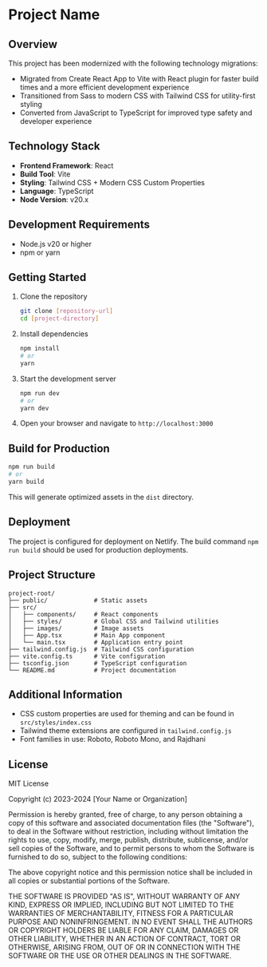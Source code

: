 # Project Name

## Overview

This project has been modernized with the following technology migrations:

- Migrated from Create React App to Vite with React plugin for faster build times and a more efficient development experience
- Transitioned from Sass to modern CSS with Tailwind CSS for utility-first styling
- Converted from JavaScript to TypeScript for improved type safety and developer experience

## Technology Stack

- **Frontend Framework**: React
- **Build Tool**: Vite
- **Styling**: Tailwind CSS + Modern CSS Custom Properties
- **Language**: TypeScript
- **Node Version**: v20.x

## Development Requirements

- Node.js v20 or higher
- npm or yarn

## Getting Started

1. Clone the repository

   ```bash
   git clone [repository-url]
   cd [project-directory]
   ```

2. Install dependencies

   ```bash
   npm install
   # or
   yarn
   ```

3. Start the development server

   ```bash
   npm run dev
   # or
   yarn dev
   ```

4. Open your browser and navigate to `http://localhost:3000`

## Build for Production

```bash
npm run build
# or
yarn build
```

This will generate optimized assets in the `dist` directory.

## Deployment

The project is configured for deployment on Netlify. The build command `npm run build` should be used for production deployments.

## Project Structure

```
project-root/
├── public/             # Static assets
├── src/
│   ├── components/     # React components
│   ├── styles/         # Global CSS and Tailwind utilities
│   ├── images/         # Image assets
│   ├── App.tsx         # Main App component
│   └── main.tsx        # Application entry point
├── tailwind.config.js  # Tailwind CSS configuration
├── vite.config.ts      # Vite configuration
├── tsconfig.json       # TypeScript configuration
└── README.md           # Project documentation
```

## Additional Information

- CSS custom properties are used for theming and can be found in `src/styles/index.css`
- Tailwind theme extensions are configured in `tailwind.config.js`
- Font families in use: Roboto, Roboto Mono, and Rajdhani

## License

MIT License

Copyright (c) 2023-2024 [Your Name or Organization]

Permission is hereby granted, free of charge, to any person obtaining a copy
of this software and associated documentation files (the "Software"), to deal
in the Software without restriction, including without limitation the rights
to use, copy, modify, merge, publish, distribute, sublicense, and/or sell
copies of the Software, and to permit persons to whom the Software is
furnished to do so, subject to the following conditions:

The above copyright notice and this permission notice shall be included in all
copies or substantial portions of the Software.

THE SOFTWARE IS PROVIDED "AS IS", WITHOUT WARRANTY OF ANY KIND, EXPRESS OR
IMPLIED, INCLUDING BUT NOT LIMITED TO THE WARRANTIES OF MERCHANTABILITY,
FITNESS FOR A PARTICULAR PURPOSE AND NONINFRINGEMENT. IN NO EVENT SHALL THE
AUTHORS OR COPYRIGHT HOLDERS BE LIABLE FOR ANY CLAIM, DAMAGES OR OTHER
LIABILITY, WHETHER IN AN ACTION OF CONTRACT, TORT OR OTHERWISE, ARISING FROM,
OUT OF OR IN CONNECTION WITH THE SOFTWARE OR THE USE OR OTHER DEALINGS IN THE
SOFTWARE.
